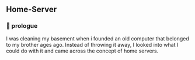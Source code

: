 ## Home-Server
### 📖 prologue
I was cleaning my basement when i founded an old computer that belonged to my brother ages ago. Instead of throwing it away, I looked into what I could do with it and came across the concept of home servers.

